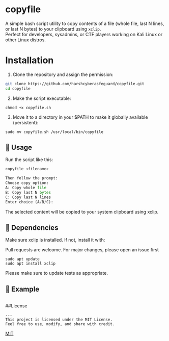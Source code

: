 # copyfile

A simple bash script utility to copy contents of a file (whole file, last N lines, or last N bytes) to your clipboard using `xclip`.  
Perfect for developers, sysadmins, or CTF players working on Kali Linux or other Linux distros.

# Installation


1. Clone the repository and assign the permission:

```bash
git clone https://github.com/harshcyberasfeguard/copyfile.git
cd copyfile
```
2. Make the script executable:
```
chmod +x copyfile.sh
```
3.	Move it to a directory in your $PATH to make it globally available (persistent):
```
sudo mv copyfile.sh /usr/local/bin/copyfile
```


## 🚀 Usage
Run the script like this:
```python
copyfile <filename>

Then follow the prompt:
Choose copy option:
A: Copy whole file
B: Copy last N bytes
C: Copy last N lines
Enter choice (A/B/C):

```
The selected content will be copied to your system clipboard using xclip.

## 🧾 Dependencies
Make sure xclip is installed. If not, install it with:

Pull requests are welcome. For major changes, please open an issue first
```
sudo apt update
sudo apt install xclip
```
Please make sure to update tests as appropriate.

## 🧠 Example
```copyfile secrets.txt
```
##License
```
---
This project is licensed under the MIT License.
Feel free to use, modify, and share with credit.
```
[MIT](https://choosealicense.com/licenses/mit/)
